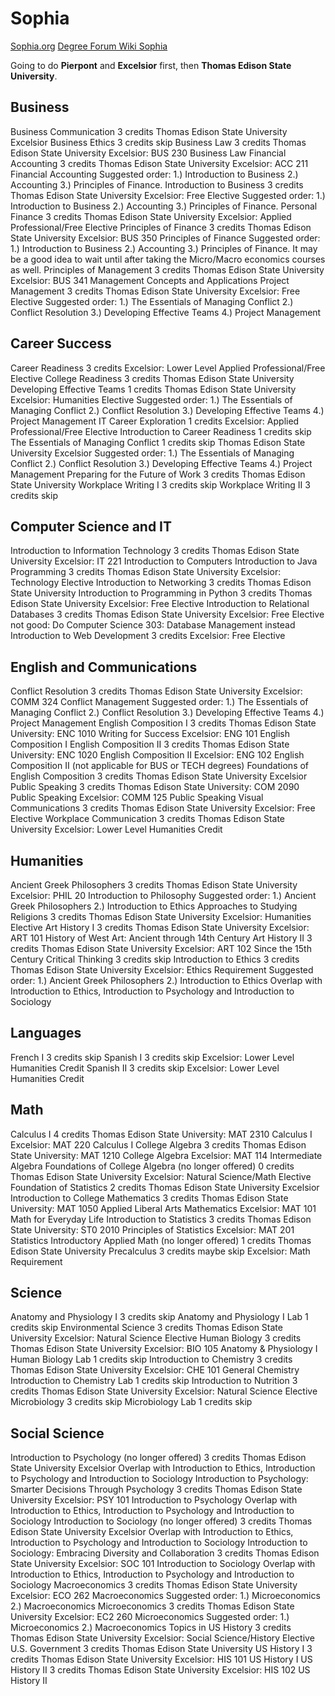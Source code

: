 # Sophia

[Sophia.org](https://www.sophia.org/)
[Degree Forum Wiki Sophia](https://degreeforum.miraheze.org/wiki/Sophia_Learning,_LLC)

Going to do **Pierpont** and **Excelsior** first, then **Thomas Edison State University**.

## Business

Business Communication 3 credits
  Thomas Edison State University
  Excelsior
Business Ethics 3 credits
  skip
Business Law 3 credits
  Thomas Edison State University
  Excelsior: BUS 230 Business Law
Financial Accounting 3 credits
  Thomas Edison State University
  Excelsior: ACC 211 Financial Accounting
  Suggested order: 1.) Introduction to Business 2.) Accounting 3.) Principles of Finance.
Introduction to Business 3 credits
  Thomas Edison State University
  Excelsior: Free Elective
  Suggested order: 1.) Introduction to Business 2.) Accounting 3.) Principles of Finance.
Personal Finance 3 credits
  Thomas Edison State University
  Excelsior: Applied Professional/Free Elective
Principles of Finance 3 credits
  Thomas Edison State University
  Excelsior: BUS 350 Principles of Finance
  Suggested order: 1.) Introduction to Business 2.) Accounting 3.) Principles of Finance.
  It may be a good idea to wait until after taking the Micro/Macro economics courses as well.
Principles of Management 3 credits
  Thomas Edison State University
  Excelsior: BUS 341 Management Concepts and Applications
Project Management 3 credits
  Thomas Edison State University
  Excelsior: Free Elective
  Suggested order: 1.) The Essentials of Managing Conflict 2.) Conflict Resolution 3.) Developing Effective Teams 4.) Project Management
## Career Success
Career Readiness 3 credits
  Excelsior: Lower Level Applied Professional/Free Elective
College Readiness 3 credits
  Thomas Edison State University
Developing Effective Teams 1 credits
  Thomas Edison State University
  Excelsior: Humanities Elective
  Suggested order: 1.) The Essentials of Managing Conflict 2.) Conflict Resolution 3.) Developing Effective Teams 4.) Project Management
IT Career Exploration 1 credits
  Excelsior: Applied Professional/Free Elective
Introduction to Career Readiness 1 credits
  skip
The Essentials of Managing Conflict 1 credits
  skip
    Thomas Edison State University
    Excelsior
  Suggested order: 1.) The Essentials of Managing Conflict 2.) Conflict Resolution 3.) Developing Effective Teams 4.) Project Management
Preparing for the Future of Work 3 credits
  Thomas Edison State University
Workplace Writing I 3 credits
  skip
Workplace Writing II 3 credits
  skip

## Computer Science and IT
Introduction to Information Technology 3 credits
  Thomas Edison State University
  Excelsior: IT 221 Introduction to Computers
Introduction to Java Programming 3 credits
  Thomas Edison State University
  Excelsior: Technology Elective
Introduction to Networking 3 credits
  Thomas Edison State University
Introduction to Programming in Python 3 credits
  Thomas Edison State University
  Excelsior: Free Elective
Introduction to Relational Databases 3 credits
  Thomas Edison State University
  Excelsior: Free Elective
  not good: Do Computer Science 303: Database Management instead
Introduction to Web Development 3 credits
  Excelsior: Free Elective

## English and Communications

Conflict Resolution 3 credits
  Thomas Edison State University
  Excelsior: COMM 324 Conflict Management
  Suggested order: 1.) The Essentials of Managing Conflict 2.) Conflict Resolution 3.) Developing Effective Teams 4.) Project Management
English Composition I 3 credits
  Thomas Edison State University: ENC 1010 Writing for Success
  Excelsior: ENG 101 English Composition I
English Composition II 3 credits
  Thomas Edison State University: ENC 1020 English Composition II
  Excelsior: ENG 102 English Composition II (not applicable for BUS or TECH degrees)
Foundations of English Composition 3 credits
  Thomas Edison State University
  Excelsior
Public Speaking 3 credits
  Thomas Edison State University: COM 2090 Public Speaking
  Excelsior: COMM 125 Public Speaking
Visual Communications 3 credits
  Thomas Edison State University
  Excelsior: Free Elective
Workplace Communication 3 credits
  Thomas Edison State University
  Excelsior: Lower Level Humanities Credit

## Humanities
Ancient Greek Philosophers 3 credits
  Thomas Edison State University
  Excelsior: PHIL 20 Introduction to Philosophy
  Suggested order: 1.) Ancient Greek Philosophers 2.) Introduction to Ethics
Approaches to Studying Religions 3 credits
  Thomas Edison State University
  Excelsior: Humanities Elective
Art History I 3 credits
  Thomas Edison State University
  Excelsior: ART 101 History of West Art: Ancient through 14th Century
Art History II 3 credits
  Thomas Edison State University
  Excelsior: ART 102 Since the 15th Century
Critical Thinking 3 credits
  skip
Introduction to Ethics 3 credits
  Thomas Edison State University
  Excelsior: Ethics Requirement
  Suggested order: 1.) Ancient Greek Philosophers 2.) Introduction to Ethics
  Overlap with Introduction to Ethics, Introduction to Psychology and  Introduction to Sociology
## Languages

French I 3 credits
  skip
Spanish I 3 credits
  skip
    Excelsior: Lower Level Humanities Credit
Spanish II 3 credits
  skip
    Excelsior: Lower Level Humanities Credit

## Math

Calculus I 4 credits
  Thomas Edison State University: MAT 2310 Calculus I
  Excelsior: MAT 220 Calculus I
College Algebra 3 credits
  Thomas Edison State University: MAT 1210 College Algebra
  Excelsior: MAT 114 Intermediate Algebra
Foundations of College Algebra (no longer offered) 0 credits
  Thomas Edison State University
  Excelsior: Natural Science/Math Elective
Foundation of Statistics 2 credits
  Thomas Edison State University
  Excelsior
Introduction to College Mathematics 3 credits
  Thomas Edison State University: MAT 1050 Applied Liberal Arts Mathematics
  Excelsior: MAT 101 Math for Everyday Life
Introduction to Statistics 3 credits
  Thomas Edison State University: ST0 2010 Principles of Statistics
  Excelsior: MAT 201 Statistics
Introductory Applied Math (no longer offered) 1 credits
  Thomas Edison State University
Precalculus 3 credits
  maybe skip
  Excelsior: Math Requirement

## Science

Anatomy and Physiology I 3 credits
  skip
Anatomy and Physiology I Lab 1 credits
  skip
Environmental Science 3 credits
  Thomas Edison State University
  Excelsior: Natural Science Elective
Human Biology 3 credits
  Thomas Edison State University
  Excelsior: BIO 105 Anatomy & Physiology I
Human Biology Lab 1 credits
  skip
Introduction to Chemistry 3 credits
  Thomas Edison State University
  Excelsior: CHE 101 General Chemistry
Introduction to Chemistry Lab 1 credits
  skip
Introduction to Nutrition 3 credits
  Thomas Edison State University
  Excelsior: Natural Science Elective
Microbiology 3 credits
  skip
Microbiology Lab 1 credits
  skip
## Social Science
Introduction to Psychology (no longer offered) 3 credits
  Thomas Edison State University
  Excelsior
  Overlap with Introduction to Ethics, Introduction to Psychology and  Introduction to Sociology
Introduction to Psychology: Smarter Decisions Through Psychology 3 credits
  Thomas Edison State University
  Excelsior: PSY 101 Introduction to Psychology
  Overlap with Introduction to Ethics, Introduction to Psychology and  Introduction to Sociology
Introduction to Sociology (no longer offered) 3 credits
  Thomas Edison State University
  Excelsior
  Overlap with Introduction to Ethics, Introduction to Psychology and  Introduction to Sociology
Introduction to Sociology: Embracing Diversity and Collaboration 3 credits
  Thomas Edison State University
  Excelsior: SOC 101 Introduction to Sociology
  Overlap with Introduction to Ethics, Introduction to Psychology and  Introduction to Sociology
Macroeconomics 3 credits
  Thomas Edison State University
  Excelsior: ECO 262 Macroeconomics
  Suggested order: 1.) Microeconomics 2.) Macroeconomics
Microeconomics 3 credits
  Thomas Edison State University
  Excelsior: EC2 260 Microeconomics
  Suggested order: 1.) Microeconomics 2.) Macroeconomics
Topics in US History 3 credits
  Thomas Edison State University
  Excelsior: Social Science/History Elective
U.S. Government 3 credits
  Thomas Edison State University
US History I 3 credits
  Thomas Edison State University
  Excelsior: HIS 101 US History I
US History II 3 credits
  Thomas Edison State University
  Excelsior: HIS 102 US History II
